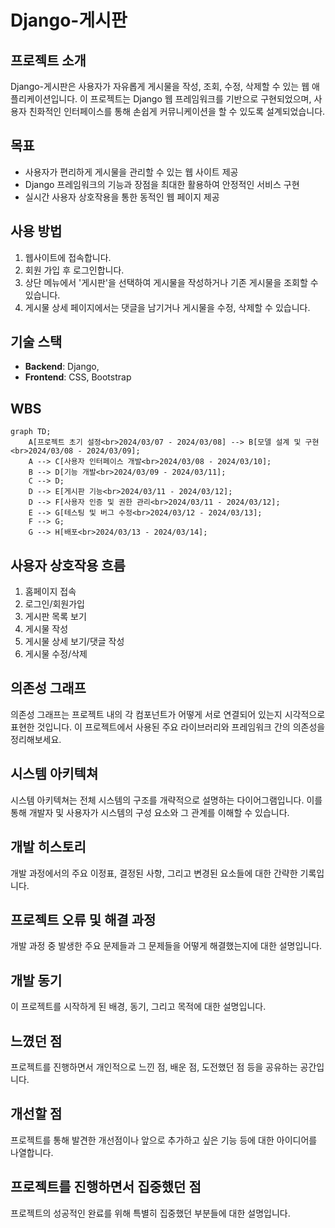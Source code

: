 # Django-게시판

## 프로젝트 소개
Django-게시판은 사용자가 자유롭게 게시물을 작성, 조회, 수정, 삭제할 수 있는 웹 애플리케이션입니다. 이 프로젝트는 Django 웹 프레임워크를 기반으로 구현되었으며, 사용자 친화적인 인터페이스를 통해 손쉽게 커뮤니케이션을 할 수 있도록 설계되었습니다.

## 목표
- 사용자가 편리하게 게시물을 관리할 수 있는 웹 사이트 제공
- Django 프레임워크의 기능과 장점을 최대한 활용하여 안정적인 서비스 구현
- 실시간 사용자 상호작용을 통한 동적인 웹 페이지 제공

## 사용 방법
1. 웹사이트에 접속합니다.
2. 회원 가입 후 로그인합니다.
3. 상단 메뉴에서 '게시판'을 선택하여 게시물을 작성하거나 기존 게시물을 조회할 수 있습니다.
4. 게시물 상세 페이지에서는 댓글을 남기거나 게시물을 수정, 삭제할 수 있습니다.

## 기술 스택
- **Backend**: Django, 
- **Frontend**:  CSS, Bootstrap

## WBS
```mermaid
graph TD;
    A[프로젝트 초기 설정<br>2024/03/07 - 2024/03/08] --> B[모델 설계 및 구현<br>2024/03/08 - 2024/03/09];
    A --> C[사용자 인터페이스 개발<br>2024/03/08 - 2024/03/10];
    B --> D[기능 개발<br>2024/03/09 - 2024/03/11];
    C --> D;
    D --> E[게시판 기능<br>2024/03/11 - 2024/03/12];
    D --> F[사용자 인증 및 권한 관리<br>2024/03/11 - 2024/03/12];
    E --> G[테스팅 및 버그 수정<br>2024/03/12 - 2024/03/13];
    F --> G;
    G --> H[배포<br>2024/03/13 - 2024/03/14];
```

## 사용자 상호작용 흐름
1. 홈페이지 접속
2. 로그인/회원가입
3. 게시판 목록 보기
4. 게시물 작성
5. 게시물 상세 보기/댓글 작성
6. 게시물 수정/삭제

## 의존성 그래프
의존성 그래프는 프로젝트 내의 각 컴포넌트가 어떻게 서로 연결되어 있는지 시각적으로 표현한 것입니다. 이 프로젝트에서 사용된 주요 라이브러리와 프레임워크 간의 의존성을 정리해보세요.

## 시스템 아키텍쳐
시스템 아키텍쳐는 전체 시스템의 구조를 개략적으로 설명하는 다이어그램입니다. 이를 통해 개발자 및 사용자가 시스템의 구성 요소와 그 관계를 이해할 수 있습니다.

## 개발 히스토리
개발 과정에서의 주요 이정표, 결정된 사항, 그리고 변경된 요소들에 대한 간략한 기록입니다.

## 프로젝트 오류 및 해결 과정
개발 과정 중 발생한 주요 문제들과 그 문제들을 어떻게 해결했는지에 대한 설명입니다.

## 개발 동기
이 프로젝트를 시작하게 된 배경, 동기, 그리고 목적에 대한 설명입니다.

## 느꼈던 점
프로젝트를 진행하면서 개인적으로 느낀 점, 배운 점, 도전했던 점 등을 공유하는 공간입니다.

## 개선할 점
프로젝트를 통해 발견한 개선점이나 앞으로 추가하고 싶은 기능 등에 대한 아이디어를 나열합니다.

## 프로젝트를 진행하면서 집중했던 점
프로젝트의 성공적인 완료를 위해 특별히 집중했던 부분들에 대한 설명입니다.

